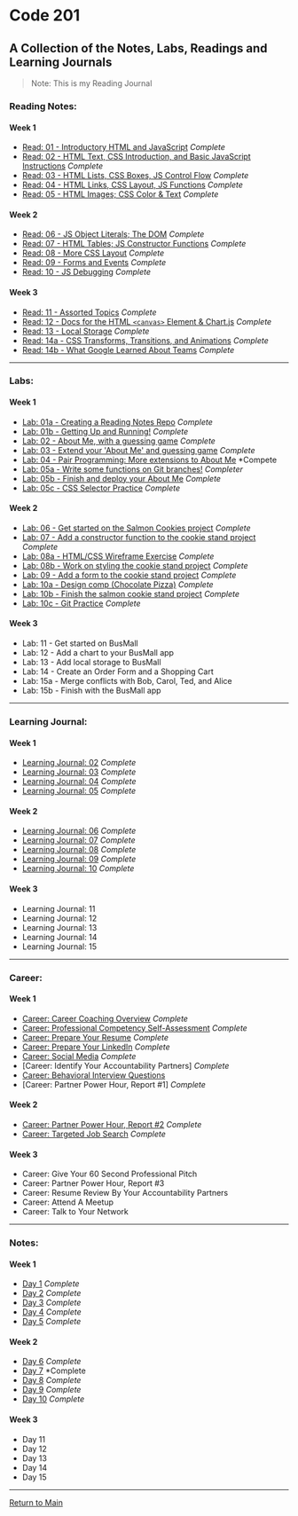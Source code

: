 # Code 201
## A Collection of the Notes, Labs, Readings and Learning Journals
> Note: This is my Reading Journal

### Reading Notes:
#### Week 1

- [Read: 01 - Introductory HTML and JavaScript](Reading/class-01.md) *Complete*
- [Read: 02 - HTML Text, CSS Introduction, and Basic JavaScript Instructions](Reading/class-02.md) *Complete*
- [Read: 03 - HTML Lists, CSS Boxes, JS Control Flow](Reading/class-03.md) *Complete*
- [Read: 04 - HTML Links, CSS Layout, JS Functions](Reading/class-04.md) *Complete*
- [Read: 05 - HTML Images; CSS Color & Text](Reading/class-05.md) *Complete*

#### Week 2 

- [Read: 06 - JS Object Literals; The DOM](Reading/class-06.md) *Complete*
- [Read: 07 - HTML Tables; JS Constructor Functions](Reading/class-07.md) *Complete*
- [Read: 08 - More CSS Layout](Reading/class-08.md) *Complete*
- [Read: 09 - Forms and Events](Reading/class-09.md) *Complete*
- [Read: 10 - JS Debugging](Reading/class-10.md) *Complete*

#### Week 3

- [Read: 11 - Assorted Topics](Reading/class-11.md) *Complete*
- [Read: 12 - Docs for the HTML `<canvas>` Element & Chart.js](Reading/class-12.md) *Complete*
- [Read: 13 - Local Storage](Reading/class-13.md) *Complete*
- [Read: 14a - CSS Transforms, Transitions, and Animations](Reading/class-14a.md) *Complete*
- [Read: 14b - What Google Learned About Teams](Reading/class-14b.md) *Complete*

---

### Labs:

#### Week 1
- [Lab: 01a - Creating a Reading Notes Repo](https://trevorstubbs.github.io/learning-journal/) *Complete*
- [Lab: 01b - Getting Up and Running!](Labs/Lab01/index.html) *Complete*
- [Lab: 02 - About Me, with a guessing game](Labs/Lab02/README.md) *Complete*
- [Lab: 03 - Extend your 'About Me' and guessing game](Labs/Lab03/README.md) *Complete*
- [Lab: 04 - Pair Programming: More extensions to About Me](Labs/Lab04/README.md) *Compete
- [Lab: 05a - Write some functions on Git branches!](https://github.com/applena/201lab5a/pull/12) *Completer*
- [Lab: 05b - Finish and deploy your About Me](https://trevorstubbs.github.io/201-lab2/) *Complete*
- [Lab: 05c - CSS Selector Practice](https://flukeout.github.io/) *Complete*

#### Week 2

- [Lab: 06 - Get started on the Salmon Cookies project](https://github.com/TrevorStubbs/cookie-stand) *Complete*
- [Lab: 07 - Add a constructor function to the cookie stand project](https://github.com/TrevorStubbs/cookie-stand) *Complete*
- [Lab: 08a - HTML/CSS Wireframe Exercise](https://github.com/TrevorStubbs/wirefame-exercise) *Complete*
- [Lab: 08b - Work on styling the cookie stand project](https://github.com/TrevorStubbs/cookie-stand) *Complete*
- [Lab: 09 - Add a form to the cookie stand project](https://github.com/TrevorStubbs/cookie-stand) *Complete*
- [Lab: 10a - Design comp (Chocolate Pizza)](https://github.com/TrevorStubbs/chocolate-pizza) *Complete*
- [Lab: 10b - Finish the salmon cookie stand project](https://github.com/TrevorStubbs/cookie-stand) *Complete*
- [Lab: 10c - Git Practice](https://www.katacoda.com/courses/git) *Complete*

#### Week 3

- Lab: 11 - Get started on BusMall
- Lab: 12 - Add a chart to your BusMall app
- Lab: 13 - Add local storage to BusMall
- Lab: 14 - Create an Order Form and a Shopping Cart
- Lab: 15a - Merge conflicts with Bob, Carol, Ted, and Alice
- Lab: 15b - Finish with the BusMall app

---

### Learning Journal:
#### Week 1

- [Learning Journal: 02](LearningJournal/Journal2.md) *Complete*
- [Learning Journal: 03](LearningJournal/Journal3.md) *Complete*
- [Learning Journal: 04](LearningJournal/Journal4.md) *Complete*
- [Learning Journal: 05]() *Complete*

#### Week 2

- [Learning Journal: 06]() *Complete*
- [Learning Journal: 07]() *Complete*
- [Learning Journal: 08]() *Complete*
- [Learning Journal: 09]() *Complete*
- [Learning Journal: 10]() *Complete*

#### Week 3

- Learning Journal: 11
- Learning Journal: 12
- Learning Journal: 13
- Learning Journal: 14
- Learning Journal: 15

---

### Career:
#### Week 1

- [Career: Career Coaching Overview](Career/AssignmentComplete.md) *Complete*
- [Career: Professional Competency Self-Assessment](Career/AssignmentComplete.md) *Complete*
- [Career: Prepare Your Resume](Career/AssignmentComplete.md) *Complete*
- [Career: Prepare Your LinkedIn](https://www.linkedin.com/in/trevorstubbssea/) *Complete*
- [Career: Social Media](https://www.linkedin.com/in/trevorstubbssea/) *Complete*
- [Career: Identify Your Accountability Partners] *Complete*
- [Career: Behavioral Interview Questions](Career/BehavioralInterviewQuestions.md)
- [Career: Partner Power Hour, Report #1] *Complete*

#### Week 2

- [Career: Partner Power Hour, Report #2]() *Complete*
- [Career: Targeted Job Search]() *Complete*

#### Week 3

- Career: Give Your 60 Second Professional Pitch
- Career: Partner Power Hour, Report #3
- Career: Resume Review By Your Accountability Partners
- Career: Attend A Meetup
- Career: Talk to Your Network

---

### Notes:
#### Week 1

- [Day 1](Notes/day1.md) *Complete*
- [Day 2](Notes/day2.md) *Complete*
- [Day 3](Notes/day3.md) *Complete*
- [Day 4](Notes/day4.md) *Complete*
- [Day 5](Notes/day5.md) *Complete*

#### Week 2

- [Day 6](Notes/day6.md) *Complete*
- [Day 7](Notes/day7.md) *Complete
- [Day 8](Notes/day8.md) *Complete*
- [Day 9](Notes/day9.md) *Complete*
- [Day 10](Notes/day10.md) *Complete*

#### Week 3

- Day 11
- Day 12
- Day 13
- Day 14
- Day 15

---

[Return to Main](https://trevorstubbs.github.io/learning-journal/)
